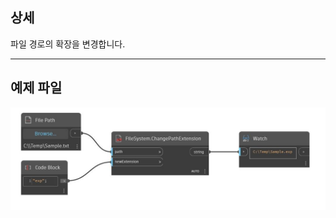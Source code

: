 ## 상세
파일 경로의 확장을 변경합니다.
___
## 예제 파일

![ChangePathExtension](./DSCore.IO.FileSystem.ChangePathExtension_img.jpg)

